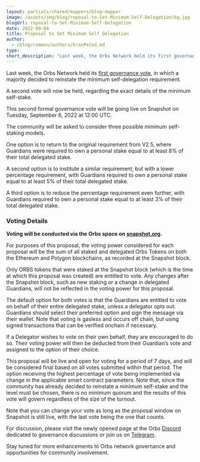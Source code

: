 ```yaml
---
layout: partials/shared/mappers/blog-mapper
image: /assets/img/blog/roposal-to-Set-Minimum-Self-Delegation/bg.jpg
blogUrl: roposal-to-Set-Minimum-Self-Delegation
date: 2022-09-04
title: Proposal to Set Minimum Self Delegation
author:
  - /blog/common/authors/EranPeled.md
type:
short_description: "Last week, the Orbs Network held its first governance vote, in which a majority decided to reinstate the minimum self-delegation requirement. A second vote will now be held, regarding the exact details of the minimum self-stake." 
---
```


Last week, the Orbs Network held its [first governance vote](https://snapshot.org/#/orbs-network.eth/proposal/0x770671f96d4eca72867acc6b4ce645cbd76e17e47a69f6da28ad9783b1aae930), in which a majority decided to reinstate the minimum self-delegation requirement. 

A second vote will now be held, regarding the exact details of the minimum self-stake. 

This second formal governance vote will be going live on Snapshot on Tuesday, September 6, 2022 at 12:00 UTC.

The community will be asked to consider three possible minimum self-staking models. 

One option is to return to the original requirement from V2.5, where Guardians were required to own a personal stake equal to at least 8% of their total delegated stake. 

A second option is to institute a similar requirement, but with a lower percentage requirement, with Guardians required to own a personal stake equal to at least 5% of their total delegated stake.

A third option is to reduce the percentage requirement even further, with Guardians required to own a personal stake equal to at least 3% of their total delegated stake.
 
### Voting Details

**Voting will be conducted via the Orbs space on [snapshot.org](https://snapshot.org/#/orbs-network.eth).**

For purposes of this proposal, the voting power considered for each proposal will be the sum of all staked and delegated Orbs Tokens on both the Ethereum and Polygon blockchains, as recorded at the Snapshot block. 

Only ORBS tokens that were staked at the Snapshot block (which is the time at which this proposal was created) are entitled to vote. Any changes after the Snapshot block, such as new staking or a change in delegated Guardians, will not be reflected in the voting power for this proposal. 

The default option for both votes is that the Guardians are entitled to vote on behalf of their entire delegated stake, unless a delegator opts out. Guardians should select their preferred option and sign the message via their wallet. Note that voting is gasless and occurs off chain, but using signed transactions that can be verified onchain if necessary.

If a Delegator wishes to vote on their own behalf, they are encouraged to do so. Their voting power will then be deducted from their Guardian’s vote and assigned to the option of their choice.  

This proposal will be live and open for voting for a period of 7 days, and will be considered final based on all votes submitted within that period. The option receiving the highest percentage of vote being implemented via change in the applicable smart contract parameters. Note that, since the community has already decided to reinstate a minimum self-stake and the level must be chosen, there is no minimum quorum and the results of this vote will govern regardless of the size of the turnout.  

Note that you can change your vote as long as the proposal window on Snapshot is still live, with the last vote being the one that counts.

For discussion, please visit the newly opened page at the Orbs [Discord](https://discord.com/channels/829255795827933236/1004049084597928017) dedicated to governance discussions or join us on [Telegram](https://t.me/OrbsNetwork). 

Stay tuned for more enhancements to Orbs network governance and opportunities for community involvement. 

